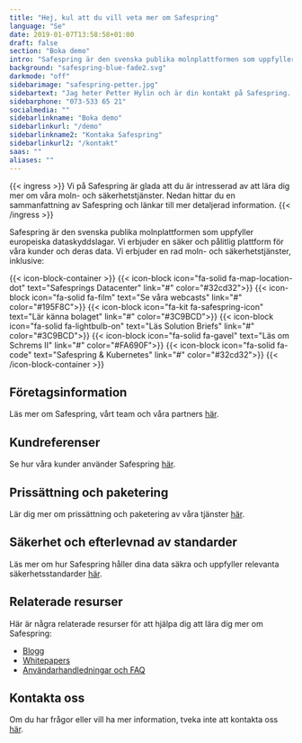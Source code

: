 ```yaml
---
title: "Hej, kul att du vill veta mer om Safespring"
language: "Se"
date: 2019-01-07T13:58:58+01:00
draft: false
section: "Boka demo"
intro: "Safespring är den svenska publika molnplattformen som uppfyller europeiska dataskyddslagar. Vi är glada över att kunna erbjuda en säker och pålitlig plattform för våra kunder och deras data."
background: "safespring-blue-fade2.svg"
darkmode: "off"
sidebarimage: "safespring-petter.jpg"
sidebartext: "Jag heter Petter Hylin och är din kontakt på Safespring. Ta gärna kontakt med mig om du har några frågor."
sidebarphone: "073-533 65 21"
socialmedia: ""
sidebarlinkname: "Boka demo"
sidebarlinkurl: "/demo"
sidebarlinkname2: "Kontaka Safespring"
sidebarlinkurl2: "/kontakt"
saas: ""
aliases: ""
---
```


{{< ingress >}}
Vi på Safespring är glada att du är intresserad av att lära dig mer om våra moln- och säkerhetstjänster. Nedan hittar du en sammanfattning av Safespring och länkar till mer detaljerad information.
{{< /ingress >}}

Safespring är den svenska publika molnplattformen som uppfyller europeiska dataskyddslagar. Vi erbjuder en säker och pålitlig plattform för våra kunder och deras data. Vi erbjuder en rad moln- och säkerhetstjänster, inklusive:

{{< icon-block-container >}}
	{{< icon-block icon="fa-solid fa-map-location-dot" text="Safesprings Datacenter" link="#" color="#32cd32">}}
	{{< icon-block icon="fa-solid fa-film" text="Se våra webcasts" link="#" color="#195F8C">}}
	{{< icon-block icon="fa-kit fa-safespring-icon" text="Lär känna bolaget" link="#" color="#3C9BCD">}}
	{{< icon-block icon="fa-solid fa-lightbulb-on" text="Läs Solution Briefs" link="#" color="#3C9BCD">}}
	{{< icon-block icon="fa-solid fa-gavel" text="Läs om Schrems II" link="#" color="#FA690F">}}
	{{< icon-block icon="fa-solid fa-code" text="Safespring & Kubernetes" link="#" color="#32cd32">}}
{{< /icon-block-container >}}

## Företagsinformation

Läs mer om Safespring, vårt team och våra partners [här](https://www.safespring.com/om-oss/).

## Kundreferenser

Se hur våra kunder använder Safespring [här](https://www.safespring.com/referenser/).

## Prissättning och paketering

Lär dig mer om prissättning och paketering av våra tjänster [här](https://www.safespring.com/pricing/).

## Säkerhet och efterlevnad av standarder

Läs mer om hur Safespring håller dina data säkra och uppfyller relevanta säkerhetsstandarder [här](https://www.safespring.com/sakerhet/).

## Relaterade resurser

Här är några relaterade resurser för att hjälpa dig att lära dig mer om Safespring:

- [Blogg](https://www.safespring.com/blogg/)
- [Whitepapers](https://www.safespring.com/whitepapers/)
- [Användarhandledningar och FAQ](https://www.safespring.com/support/)

## Kontakta oss

Om du har frågor eller vill ha mer information, tveka inte att kontakta oss [här](https://www.safespring.com/kontakt/).
